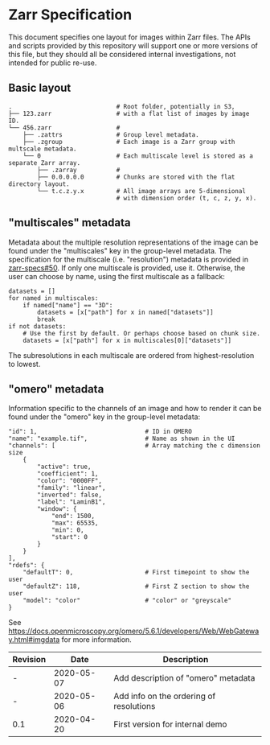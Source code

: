 # Zarr Specification

This document specifies one layout for images within Zarr files. The APIs and
scripts provided by this repository will support one or more versions of this
file, but they should all be considered internal investigations, not intended
for public re-use.

## Basic layout

```
.                             # Root folder, potentially in S3,
├── 123.zarr                  # with a flat list of images by image ID.
└── 456.zarr                  #
    ├── .zattrs               # Group level metadata.
    ├── .zgroup               # Each image is a Zarr group with multscale metadata.
    └── 0                     # Each multiscale level is stored as a separate Zarr array.
        ├── .zarray           #
        ├── 0.0.0.0.0         # Chunks are stored with the flat directory layout.
        └── t.c.z.y.x         # All image arrays are 5-dimensional
                              # with dimension order (t, c, z, y, x).
```

## "multiscales" metadata

Metadata about the multiple resolution representations of the image can be
found under the "multiscales" key in the group-level metadata.
The specification for the multiscale (i.e. "resolution") metadata is provided
in [zarr-specs#50](https://github.com/zarr-developers/zarr-specs/issues/50).
If only one multiscale is provided, use it. Otherwise, the user can choose by
name, using the first multiscale as a fallback:

```
datasets = []
for named in multiscales:
    if named["name"] == "3D":
        datasets = [x["path"] for x in named["datasets"]]
        break
if not datasets:
    # Use the first by default. Or perhaps choose based on chunk size.
    datasets = [x["path"] for x in multiscales[0]["datasets"]]
```

The subresolutions in each multiscale are ordered from highest-resolution
to lowest.

##  "omero" metadata

Information specific to the channels of an image and how to render it
can be found under the "omero" key in the group-level metadata:

```
"id": 1,                              # ID in OMERO
"name": "example.tif",                # Name as shown in the UI
"channels": [                         # Array matching the c dimension size
    {
        "active": true,
        "coefficient": 1,
        "color": "0000FF",
        "family": "linear",
        "inverted": false,
        "label": "LaminB1",
        "window": {
            "end": 1500,
            "max": 65535,
            "min": 0,
            "start": 0
        }
    }
],
"rdefs": {
    "defaultT": 0,                    # First timepoint to show the user
    "defaultZ": 118,                  # First Z section to show the user
    "model": "color"                  # "color" or "greyscale"
}
```


See https://docs.openmicroscopy.org/omero/5.6.1/developers/Web/WebGateway.html#imgdata
for more information.


| Revision   | Date         | Description                                |
| ---------- | ------------ | ------------------------------------------ |
| -          | 2020-05-07   | Add description of "omero" metadata        |
| -          | 2020-05-06   | Add info on the ordering of resolutions    |
| 0.1        | 2020-04-20   | First version for internal demo            |
